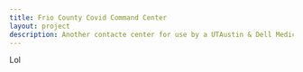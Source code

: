```yaml
---
title: Frio County Covid Command Center
layout: project
description: Another contacte center for use by a UTAustin & Dell Medical School project focused on engaging rural communities in a community health Covid response inititative.
---
```


Lol
